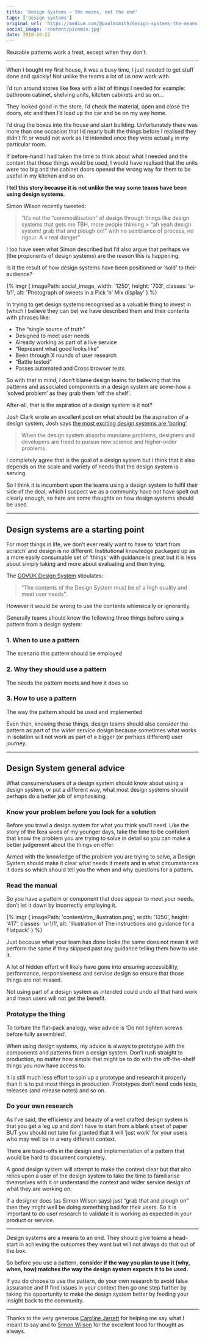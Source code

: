 ```yaml
---
title: 'Design Systems — the means, not the end'
tags: ['design systems']
original_url: 'https://medium.com/@paulmsmith/design-systems-the-means-not-the-end-fc840c21b51e'
social_image: 'content/picnmix.jpg'
date: 2018-10-22
---
```


Reusable patterns work a treat, except when they don’t.

---

When I bought my first house, it was a busy time, I just needed to get stuff done and quickly! Not unlike the teams a lot of us now work with.

I’d run around stores like Ikea with a list of things I needed for example: bathroom cabinet, shelving units, kitchen cabinets and so on…

They looked good in the store, I’d check the material, open and close the doors, etc and then I’d load up the car and be on my way home.

I’d drag the boxes into the house and start building. Unfortunately there was more than one occasion that I’d nearly built the things before I realised they didn’t fit or would not work as I’d intended once they were actually in my particular room.

If before-hand I had taken the time to think about what I needed and the context that those things would be used, I would have realised that the units were too big and the cabinet doors opened the wrong way for them to be useful in my kitchen and so on.

**I tell this story because it is not unlike the way some teams have been using design systems.**

Simon Wilson recently tweeted:

> “It’s not the “commoditisation” of design through things like design systems that gets me TBH, more people thinking > “ah yeah design system! grab that and plough on!” with no semblance of process, no rigour. A v real danger”

I too have seen what Simon described but I’d also argue that perhaps we (the proponents of design systems) are the reason this is happening.

Is it the result of how design systems have been positioned or ‘sold’ to their audience?

{% imgr {
  imagePath: social_image,
  width: '1250',
  height: '703',
  classes: 'u-1/1',
  alt: 'Photograph of sweets in a Pick ’n’ Mix display'
} %}

In trying to get design systems recognised as a valuable thing to invest in (which I believe they can be) we have described them and their contents with phrases like:

- The “single source of truth”
- Designed to meet user needs
- Already working as part of a live service
- “Represent what good looks like”
- Been through X rounds of user research
- “Battle tested”
- Passes automated and Cross browser tests

So with that in mind, I don’t blame design teams for believing that the patterns and associated components in a design system are some-how a ‘solved problem’ as they grab them 'off the shelf'.

After-all, that is the aspiration of a design system is it not?

Josh Clark wrote an excellent post on what should be the aspiration of a design system, Josh says [the most exciting design systems are ‘boring’](https://bigmedium.com/ideas/boring-design-systems.html)

> When the design system absorbs mundane problems, designers and developers are freed to pursue new science and higher-order problems.

I completely agree that is the goal of a design system but I think that it also depends on the scale and variety of needs that the design system is serving.

So I think it is incumbent upon the teams using a design system to fulfil their side of the deal, which I suspect we as a community have not have spelt out clearly enough, so here are some thoughts on how design systems should be used.

---

## Design systems are a starting point

For most things in life, we don’t ever really want to have to ‘start from scratch’ and design is no different.
Institutional knowledge packaged up as a more easily consumable set of ‘things’ with guidance is great but it is less about simply taking and more about evaluating and then trying.

The [GOVUK Design System](https://gov.uk/design-system) stipulates:

> “The contents of the Design System must be of a high quality and meet user needs”.

However it would be wrong to use the contents whimsically or ignorantly.

Generally teams should know the following three things before using a pattern from a design system:

### 1. When to use a pattern
The scenario this pattern should be employed
### 2. Why they should use a pattern
The needs the pattern meets and how it does so
### 3. How to use a pattern
The way the pattern should be used and implemented

Even then, knowing those things, design teams should also consider the pattern as part of the wider service design because sometimes what works in isolation will not work as part of a bigger (or perhaps different) user journey.

---

## Design System general advice

What consumers/users of a design system should know about using a design system, or put a different way, what most design systems should perhaps do a better job of emphasising.

### Know your problem before you look for a solution

Before you trawl a design system for what you think you’ll need. Like the story of the Ikea woes of my younger days, take the time to be confident that know the problem you are trying to solve in detail so you can make a better judgement about the things on offer.

Armed with the knowledge of the problem you are trying to solve, a Design System should make it clear what needs it meets and in what circumstances it does so which should tell you the when and why questions for a pattern.

### Read the manual
So you have a pattern or component that does appear to meet your needs, don’t let it down by incorrectly employing it.

{% imgr {
  imagePath: 'content/rtm_illustration.png',
  width: '1250',
  height: '417',
  classes: 'u-1/1',
  alt: 'Illustration of The instructions and guidance for a Flatpack'
} %}

Just because what your team has done looks the same does not mean it will perform the same if they skipped past any guidance telling them how to use it.

A lot of hidden effort will likely have gone into ensuring accessibility, performance, responsiveness and service design so ensure that those things are not missed.

Not using part of a design system as intended could undo all that hard work and mean users will not get the benefit.

### Prototype the thing

To torture the flat-pack analogy, wise advice is ‘Do not tighten screws before fully assembled’.

When using design systems, my advice is always to prototype with the components and patterns from a design system. Don’t rush straight to production, no matter how simple that might be to do with the off-the-shelf things you now have access to.

It is still much less effort to spin up a prototype and research it properly than it is to put most things in production. Prototypes don’t need code tests, releases (and release notes) and so on.

### Do your own research

As I’ve said, the efficiency and beauty of a well crafted design system is that you get a leg up and don’t have to start from a blank sheet of paper BUT you should not take for granted that it will ‘just work’ for your users who may well be in a very different context.

There are trade-offs in the design and implementation of a pattern that would be hard to document completely.

A good design system will attempt to make the context clear but that also relies upon a user of the design system to take the time to familiarise themselves with it or understand the context and wider service design of what they are working on.

If a designer does (as Simon Wilson says) just “grab that and plough on” then they might well be doing something bad for their users. So it is important to do user research to validate it is working as expected in your product or service.

---

Design systems are a means to an end. They should give teams a head-start in achieving the outcomes they want but will not always do that out of the box.

So before you use a pattern, **consider if the way you plan to use it (why, when, how) matches the way the design system expects it to be used.**

If you do choose to use the pattern, do your own research to avoid false assurance and If find issues in your context then go one step further by taking the opportunity to make the design system better by feeding your insight back to the community.

---

Thanks to the very generous [Caroline Jarrett](https://twitter.com/cjforms) for helping me say what I meant to say and to [Simon Wilson](https://www.ermlikeyeah.com/) for the excellent food for thought as always.


